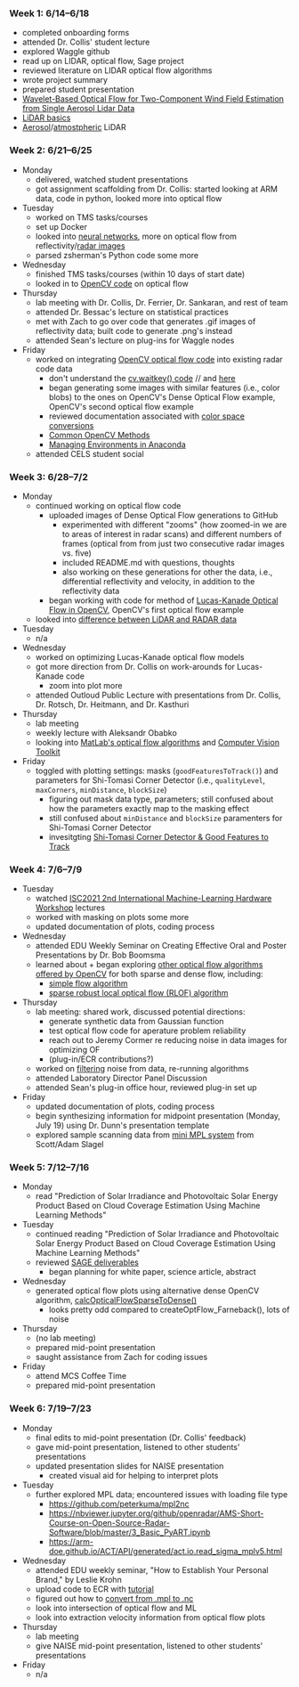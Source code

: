### Week 1: 6/14–6/18
- completed onboarding forms
- attended Dr. Collis' student lecture
- explored Waggle github
- read up on LIDAR, optical flow, Sage project
- reviewed literature on LIDAR optical flow algorithms
- wrote project summary
- prepared student presentation
- [Wavelet-Based Optical Flow for Two-Component Wind Field Estimation from Single Aerosol Lidar Data](https://journals.ametsoc.org/view/journals/atot/32/10/jtech-d-15-0010_1.xml)
- [LiDAR basics](https://www.neonscience.org/resources/learning-hub/tutorials/lidar-basics)
- [Aerosol](https://airbornescience.nasa.gov/instrument/Aerosol%20Lidar)/[atmostpheric](https://en.wikipedia.org/wiki/Atmospheric_lidar) LiDAR

### Week 2: 6/21–6/25
- Monday
    - delivered, watched student presentations
    - got assignment scaffolding from Dr. Collis: started looking at ARM data, code in python, looked more into optical flow
- Tuesday
    - worked on TMS tasks/courses
    - set up Docker
    - looked into [neural networks](https://www.youtube.com/watch?v=aircAruvnKk), more on optical flow from reflectivity/[radar images](https://www.scitepress.org/papers/2011/33326/33326.pdf)
    - parsed zsherman's Python code some more
- Wednesday
    - finished TMS tasks/courses (within 10 days of start date)
    - looked in to [OpenCV code](https://docs.opencv.org/3.4/d4/dee/tutorial_optical_flow.html) on optical flow
- Thursday
    - lab meeting with Dr. Collis, Dr. Ferrier, Dr. Sankaran, and rest of team
    - attended Dr. Bessac's lecture on statistical practices
    - met with Zach to go over code that generates .gif images of reflectivity data; built code to generate .png's instead
    - attended Sean's lecture on plug-ins for Waggle nodes
- Friday
    - worked on integrating [OpenCV optical flow code](https://docs.opencv.org/3.4/d4/dee/tutorial_optical_flow.html) into existing radar code data
        - don't understand the [cv.waitkey() code](https://stackoverflow.com/questions/35372700/whats-0xff-for-in-cv2-waitkey1) // and [here](https://technicalmasterblog.wordpress.com/2019/07/03/whats-0xff-for-in-cv2-waitkey1/)
        - began generating some images with similar features (i.e., color blobs) to the ones on OpenCV's Dense Optical Flow example, OpenCV's second optical flow example
        - reviewed documentation associated with [color space conversions](https://docs.opencv.org/3.4/d8/d01/group__imgproc__color__conversions.html)
        - [Common OpenCV Methods](https://medium.com/analytics-vidhya/top-5-inevitable-methods-for-beginners-in-opencv-using-python-9ff8e7ddb5ae)
        - [Managing Environments in Anaconda](https://conda.io/projects/conda/en/latest/user-guide/tasks/manage-environments.html#creating-an-environment-with-commands)
    - attended CELS student social

### Week 3: 6/28–7/2
- Monday
  - continued working on optical flow code
     - uploaded images of Dense Optical Flow generations to GitHub
          - experimented with different "zooms" (how zoomed-in we are to areas of interest in radar scans) and different numbers of frames (optical from from just two consecutive radar images vs. five) 
          - included README.md with questions, thoughts
          - also working on these generations for other the data, i.e., differential reflectivity and velocity, in addition to the reflectivity data
     - began working with code for method of [Lucas-Kanade Optical Flow in OpenCV](https://docs.opencv.org/3.4/d4/dee/tutorial_optical_flow.html), OpenCV's first optical flow example 
   - looked into [difference between LiDAR and RADAR data](https://www.yellowscan-lidar.com/knowledge/lidar-vs-radar/)
- Tuesday
  - n/a
- Wednesday
  - worked on optimizing Lucas-Kanade optical flow models
  - got more direction from Dr. Collis on work-arounds for Lucas-Kanade code
     - zoom into plot more
  - attended Outloud Public Lecture with presentations from Dr. Collis, Dr. Rotsch, Dr. Heitmann, and Dr. Kasthuri
- Thursday
  - lab meeting
  - weekly lecture with Aleksandr Obabko
  - looking into [MatLab's optical flow algorithms](https://www.mathworks.com/discovery/optical-flow.html) and [Computer Vision Toolkit](https://www.mathworks.com/products/computer-vision.html)
- Friday 
  - toggled with plotting settings: masks (`goodFeaturesToTrack()`) and parameters for Shi-Tomasi Corner Detector (i.e., `qualityLevel`, `maxCorners`, `minDistance`, `blockSize`)
     - figuring out mask data type, parameters; still confused about how the parameters exactly map to the masking effect
     - still confused about `minDistance` and `blockSize` paramenters for Shi-Tomasi Corner Detector
     - invesitgting [Shi-Tomasi Corner Detector & Good Features to Track](https://docs.opencv.org/master/d4/d8c/tutorial_py_shi_tomasi.html)

### Week 4: 7/6–7/9
- Tuesday
  - watched [ISC2021 2nd International Machine-Learning Hardware Workshop](https://www.youtube.com/playlist?list=PLuCCH1wFmgiYtv43dBUDX5KpcxHKtDJew) lectures
  - worked with masking on plots some more
  - updated documentation of plots, coding process
- Wednesday
  - attended EDU Weekly Seminar on Creating Effective Oral and Poster Presentations by Dr. Bob Boomsma
  - learned about + began exploring [other optical flow algorithms offered by OpenCV](https://learnopencv.com/optical-flow-in-opencv/) for both sparse and dense flow, including:
     - [simple flow algorithm](https://docs.opencv.org/4.4.0/d2/d84/group__optflow.html#gaf23c367519903ed2384e9532e43c7032)
     - [sparse robust local optical flow (RLOF) algorithm](https://docs.opencv.org/4.4.0/d2/d84/group__optflow.html#ga32ba4b0f6a21684d99d45f6bc470f480) 
- Thursday
  - lab meeting: shared work, discussed potential directions:
     - generate synthetic data from Gaussian function
     - test optical flow code for aperature problem reliability
     - reach out to Jeremy Cormer re reducing noise in data images for optimizing OF
     - (plug-in/ECR contributions?)
  - worked on [filtering](https://arm-doe.github.io/pyart/notebooks/dealiasing_velocity.html) noise from data, re-running algorithms
  - attended Laboratory Director Panel Discussion 
  - attended Sean's plug-in office hour, reviewed plug-in set up
- Friday
  - updated documentation of plots, coding process
  - begin synthesizing information for midpoint presentation (Monday, July 19) using Dr. Dunn's presentation template
  - explored sample scanning data from [mini MPL system](https://www.dropletmeasurement.com/product/mini-mpl/) from Scott/Adam Slagel

### Week 5: 7/12–7/16
- Monday
  - read "Prediction of Solar Irradiance and Photovoltaic Solar Energy Product Based on Cloud Coverage Estimation Using Machine Learning Methods" 
- Tuesday
  - continued reading "Prediction of Solar Irradiance and Photovoltaic Solar Energy Product Based on Cloud Coverage Estimation Using Machine Learning Methods"
  - reviewed [SAGE deliverables](https://github.com/waggle-sensor/summer2021#deliverables)
     - began planning for white paper, science article, abstract
- Wednesday
  - generated optical flow plots using alternative dense OpenCV algorithm, [calcOpticalFlowSparseToDense()](https://docs.opencv.org/master/d2/d84/group__optflow.html#gad6aa63f2703202806fe18dc1353b5f4b)
     - looks pretty odd compared to createOptFlow_Farneback(), lots of noise
- Thursday
  - (no lab meeting)
  - prepared mid-point presentation
  - saught assistance from Zach for coding issues
- Friday
  - attend MCS Coffee Time
  - prepared mid-point presentation 

### Week 6: 7/19–7/23
- Monday
  - final edits to mid-point presentation (Dr. Collis' feedback)
  - gave mid-point presentation, listened to other students' presentations
  - updated presentation slides for NAISE presentation
     - created visual aid for helping to interpret plots
- Tuesday
  - further explored MPL data; encountered issues with loading file type 
     - https://github.com/peterkuma/mpl2nc
     - https://nbviewer.jupyter.org/github/openradar/AMS-Short-Course-on-Open-Source-Radar-Software/blob/master/3_Basic_PyART.ipynb
     - https://arm-doe.github.io/ACT/API/generated/act.io.read_sigma_mplv5.html
- Wednesday
  - attended EDU weekly seminar, "How to Establish Your Personal Brand," by Leslie Krohn
  - upload code to ECR with [tutorial](https://github.com/waggle-sensor/plugin-numpy-example)
  - figured out how to [convert from .mpl to .nc](https://github.com/peterkuma/mpl2nc)
  - look into intersection of optical flow and ML
  - look into extraction velocity information from optical flow plots 
- Thursday
  - lab meeting
  - give NAISE mid-point presentation, listened to other students' presentations
- Friday
  - n/a


